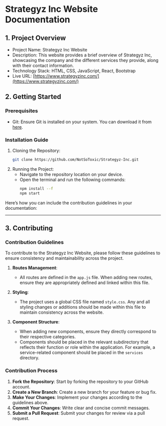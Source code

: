 # Strategyz Inc Website Documentation

## 1. Project Overview
   - Project Name: Strategyz Inc Website
   - Description: This website provides a brief overview of Strategyz Inc, showcasing the company and the different services they provide, along with their contact information.
   - Technology Stack: HTML, CSS, JavaScript, React, Bootstrap
   - Live URL: [https://www.strategyzinc.com/](https://www.strategyzinc.com/)

## 2. Getting Started
   ### Prerequisites
   - Git: Ensure Git is installed on your system. You can download it from [here](https://git-scm.com/).

   ### Installation Guide
   1. Cloning the Repository:
      ```bash
      git clone https://github.com/NotSoToxic/Strategyz-Inc.git
      ```
   2. Running the Project:
      - Navigate to the repository location on your device.
      - Open the terminal and run the following commands:
        ```bash
        npm install --f
        npm start
        ```
Here’s how you can include the contribution guidelines in your documentation:

---

## 3. Contributing

### Contribution Guidelines
To contribute to the Strategyz Inc Website, please follow these guidelines to ensure consistency and maintainability across the project.

1. **Routes Management**:
   - All routes are defined in the `app.js` file. When adding new routes, ensure they are appropriately defined and linked within this file.

2. **Styling**:
   - The project uses a global CSS file named `style.css`. Any and all styling changes or additions should be made within this file to maintain consistency across the website.

3. **Component Structure**:
   - When adding new components, ensure they directly correspond to their respective categories.
   - Components should be placed in the relevant subdirectory that reflects their function or role within the application. For example, a service-related component should be placed in the `services` directory.

### Contribution Process
   1. **Fork the Repository**: Start by forking the repository to your GitHub account.
   2. **Create a New Branch**: Create a new branch for your feature or bug fix.
   3. **Make Your Changes**: Implement your changes according to the guidelines above.
   4. **Commit Your Changes**: Write clear and concise commit messages.
   5. **Submit a Pull Request**: Submit your changes for review via a pull request.

